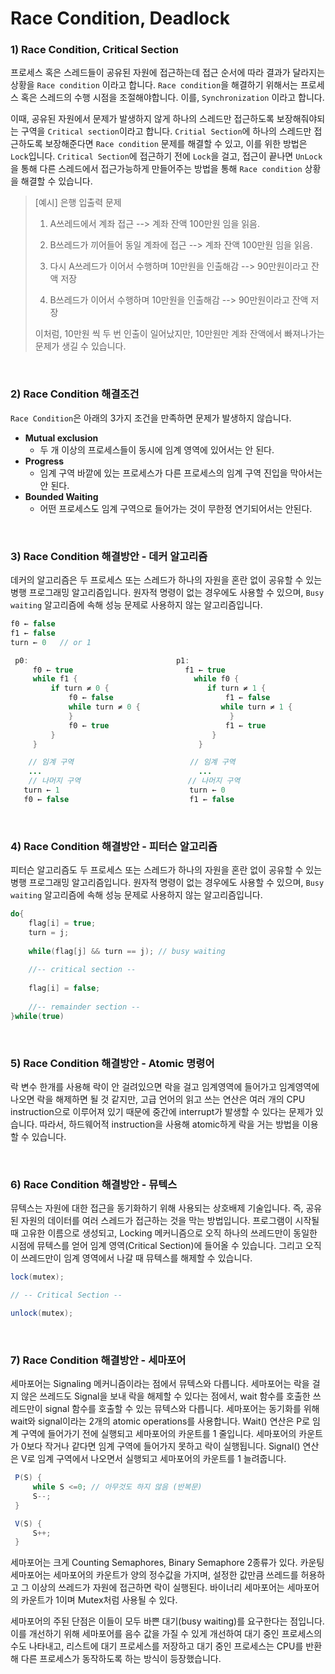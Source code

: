 # Race Condition, Deadlock

### 1) Race Condition, Critical Section

 프로세스 혹은 스레드들이 공유된 자원에 접근하는데 접근 순서에 따라 결과가 달라지는 상황을 `Race condition` 이라고 합니다. `Race condition`을 해결하기 위해서는 프로세스 혹은 스레드의 수행 시점을 조절해야합니다. 이를, `Synchronization` 이라고 합니다. 

 이때, 공유된 자원에서 문제가 발생하지 않게 하나의 스레드만 접근하도록 보장해줘야되는 구역을 `Critical section`이라고 합니다. `Critial Section`에 하나의 스레드만 접근하도록 보장해준다면 `Race condition` 문제를 해결할 수 있고, 이를 위한 방법은 `Lock`입니다. `Critical Section`에 접근하기 전에 `Lock`을 걸고, 접근이 끝나면 `UnLock`을 통해 다른 스레드에서 접근가능하게 만들어주는 방법을 통해 `Race condition` 상황을 해결할 수 있습니다.

> [예시] 은행 입출력 문제
>
> 1) A쓰레드에서 계좌 접근 --> 계좌 잔액 100만원 임을 읽음.
>
> 2) B쓰레드가 끼어들어 동일 계좌에 접근 --> 계좌 잔액 100만원 임을 읽음.
>
> 3) 다시 A쓰레드가 이어서 수행하며 10만원을 인출해감 --> 90만원이라고 잔액 저장
>
> 4) B쓰레드가 이어서 수행하며 10만원을 인출해감 --> 90만원이라고 잔액 저장
>
> 이처럼, 10만원 씩 두 번 인출이 일어났지만, 10만원만 계좌 잔액에서 빠져나가는 문제가 생길 수 있습니다.

<br>

### 2) Race Condition 해결조건

 `Race Condition`은 아래의 3가지 조건을 만족하면 문제가 발생하지 않습니다.

- **Mutual exclusion**
  - 두 개 이상의 프로세스들이 동시에 임계 영역에 있어서는 안 된다.
- **Progress**
  - 임계 구역 바깥에 있는 프로세스가 다른 프로세스의 임계 구역 진입을 막아서는 안 된다.
- **Bounded Waiting**
  - 어떤 프로세스도 임계 구역으로 들어가는 것이 무한정 연기되어서는 안된다.

<br>

### 3) Race Condition 해결방안 - 데커 알고리즘 

 데커의 알고리즘은 두 프로세스 또는 스레드가 하나의 자원을 혼란 없이 공유할 수 있는 병행 프로그래밍 알고리즘입니다. 원자적 명령이 없는 경우에도 사용할 수 있으며, `Busy waiting` 알고리즘에 속해 성능 문제로 사용하지 않는 알고리즘입니다.

```java
f0 ← false
f1 ← false
turn ← 0   // or 1

 p0:                                 p1:
     f0 ← true                         f1 ← true
     while f1 {                          while f0 {
         if turn ≠ 0 {                      if turn ≠ 1 {
             f0 ← false                         f1 ← false
             while turn ≠ 0 {                  while turn ≠ 1 {
             }                                   }
             f0 ← true                          f1 ← true
         }                                   }
     }                                    }

    // 임계 구역                          // 임계 구역 
    ...                                   ...
    // 나머지 구역                        // 나머지 구역
   turn ← 1                             turn ← 0
   f0 ← false                           f1 ← false
```

<br>

### 4) Race Condition 해결방안 - 피터슨 알고리즘

 피터슨 알고리즘도 두 프로세스 또는 스레드가 하나의 자원을 혼란 없이 공유할 수 있는 병행 프로그래밍 알고리즘입니다. 원자적 명령이 없는 경우에도 사용할 수 있으며, `Busy waiting` 알고리즘에 속해 성능 문제로 사용하지 않는 알고리즘입니다.

```java
do{
	flag[i] = true;
	turn = j;
	
	while(flag[j] && turn == j); // busy waiting
	
	//-- critical section --
	
	flag[i] = false;
	
	//-- remainder section --
}while(true)
```

<br>

### 5) Race Condition 해결방안 -  Atomic 명령어

 락 변수 한개를 사용해 락이 안 걸려있으면 락을 걸고 임계영역에 들어가고 임계영역에 나오면 락을 해제하면 될 것 같지만, 고급 언어의 읽고 쓰는 연산은 여러 개의 CPU instruction으로 이루어져 있기 때문에 중간에 interrupt가 발생할 수 있다는 문제가 있습니다. 따라서, 하드웨어적 instruction을 사용해 atomic하게 락을 거는 방법을 이용할 수 있습니다.

<br>

### 6) Race Condition 해결방안 - 뮤텍스

 뮤텍스는 자원에 대한 접근을 동기화하기 위해 사용되는 상호배제 기술입니다. 즉, 공유된 자원의 데이터를 여러 스레드가 접근하는 것을 막는 방법입니다. 프로그램이 시작될 때 고유한 이름으로 생성되고, Locking 메커니즘으로 오직 하나의 쓰레드만이 동일한 시점에 뮤텍스를 얻어 임계 영역(Critical Section)에 들어올 수 있습니다. 그리고 오직 이 쓰레드만이 임계 영역에서 나갈 때 뮤텍스를 해제할 수 있습니다.

```java
lock(mutex); 

// -- Critical Section --

unlock(mutex);
```

<br>

### 7) Race Condition 해결방안 - 세마포어

 세마포어는 Signaling 메커니즘이라는 점에서 뮤텍스와 다릅니다. 세마포어는 락을 걸지 않은 쓰레드도 Signal을 보내 락을 해제할 수 있다는 점에서, wait 함수를 호출한 쓰레드만이 signal 함수를 호출할 수 있는 뮤텍스와 다릅니다. 세마포어는 동기화를 위해 wait와 signal이라는 2개의 atomic operations를 사용합니다. Wait() 연산은 P로 임계 구역에 들어가기 전에 실행되고 세마포어의 카운트를 1 줄입니다. 세마포어의 카운트가 0보다 작거나 같다면 임계 구역에 들어가지 못하고 락이 실행됩니다. Signal() 연산은 V로 임계 구역에서 나오면서 실행되고 세마포어의 카운트를 1 늘려줍니다.

```java
 P(S) {
     while S <=0; // 아무것도 하지 않음 (반복문)
     S--;
 }

 V(S) {
     S++;
 }
```

 세마포어는 크게 Counting Semaphores, Binary Semaphore 2종류가 있다. 카운팅 세마포어는 세마포어의 카운트가 양의 정수값을 가지며, 설정한 값만큼 쓰레드를 허용하고 그 이상의 쓰레드가 자원에 접근하면 락이 실행된다. 바이너리 세마포어는 세마포어의 카운트가 1이며 Mutex처럼 사용될 수 있다.

 세마포어의 주된 단점은 이들이 모두 바쁜 대기(busy waiting)를 요구한다는 점입니다. 이를 개선하기 위해 세마포어를 음수 값을 가질 수 있게 개선하여 대기 중인 프로세스의 수도 나타내고, 리스트에 대기 프로세스를 저장하고 대기 중인 프로세스는 CPU를 반환해 다른 프로세스가 동작하도록 하는 방식이 등장했습니다.

<br>



